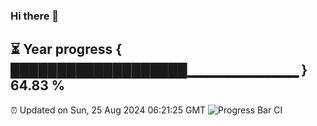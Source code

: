 ### Hi there 👋
⏳ Year progress { ███████████████████▁▁▁▁▁▁▁▁▁▁▁ } 64.83 %
---
⏰ Updated on Sun, 25 Aug 2024 06:21:25 GMT
![Progress Bar CI](https://github.com/liununu/liununu/workflows/Progress%20Bar%20CI/badge.svg)
